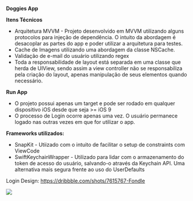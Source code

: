 <b> Doggies App</b> 

<b>Itens Técnicos</b> 

  - Arquitetura MVVM - Projeto desenvolvido em MVVM utilizando alguns protocolos para injeção de dependência. O intuito da abordagem é desacoplar as partes do app e poder utilizar a arquitetura para testes.
  - Cache de Imagens utilizando uma abordagem da classe NSCache.
  - Validação de e-mail do usuário utilizando regex
  - Toda a responsabilidade de layout está separada em uma classe que herda de UIView, sendo assim a view controller não se responsabiliza pela criação do layout, apenas manipulação de seus elementos quando necessário. 
  
<b>Run App</b>
- O projeto possui apenas um target e pode ser rodado em qualquer dispositivo iOS desde que seja >= iOS 9
- O processo de Login ocorre apenas uma vez. O usuário permanece logado nas outras vezes em que for utilizar o app.

<b>Frameworks utilizados:</b>
- SnapKit - Utiizado com o intuito de facilitar o setup de constraints com ViewCode
- SwiftKeychainWrapper - Utilizado para lidar com o armazenamento do token de acesso do usuário, salvando-o através da Keychain API. Uma alternativa mais segura frente ao uso do UserDefaults

Login Design: https://dribbble.com/shots/7615767-Fondle

![](app.gif)
